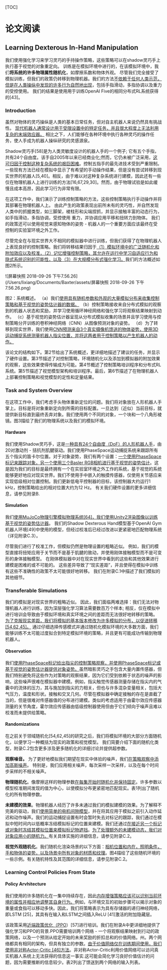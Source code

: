 [TOC]

# 论文阅读

## Learning Dexterous In-Hand Manipulation

我们使用强化学习来学习灵巧的手持操作策略，这些策略可以在shadow灵巧手上执行基于视觉的对象重定向。 训练是在模拟环境中进行的，在该模拟环境中，我们**将系统的许多物理属性随机化**，如摩擦系数和物体外观。 尽管我们完全接受了模拟训练，但我们的政策仍转移到物理机器。我们的方法<u>不依赖于任何人类示范，但是在人类操纵中发现的许多行为自然地出现</u>，包括手指滑动，多指协调以及重力的受控使用。 我们的结果是使用用于训练OpenAI Five的相同分布式RL系统获得的[43]。

### Introduction

虽然对物体的灵巧操纵是人类的基本日常任务，但对自主机器人来说仍然具有挑战性。 <u>现代机器人通常设计用于受限设置中的特定任务，并且很大程度上无法利用复杂的末端效应器。</u> 相比之下，人们能够在各种环境中执行各种灵巧的操作任务，使人手成为机器人操纵研究的灵感源泉。

Shadow灵巧手[58]是为人类灵敏度设计的机器人手的一个例子; 它有五个手指，共有24个自由度。该手自2005年以来已经商业化;然而，它仍未被广泛采用，<u>这可归因于控制这种复杂系统的艰巨困难</u>。控制五指手的最先进技术受到严重限制。一些现有方法已经在模拟中显示了有希望的手动操作结果，但是没有尝试转移到现实世界的机器人[5,40]。相反，由于难以对这种复杂系统进行建模，因此还有一些仅在物理机器人上进行训练的方法[16,67,29,30]。然而，由于物理试验是如此缓慢且成本高昂，因此学习行为非常有限。

在这项工作中，我们演示了训练控制策略的方法，这些控制策略执行手动操作并将其部署在物理机器人上。 由此产生的政策表现出前所未有的灵巧性，并自然发现人类中的抓握类型，如三脚架，棱柱形和尖端捏抓，并显示接触丰富的动态行为，如手指滑动，多指协调，受控使用 重力，并协调应用平移和扭转力到物体。 我们的政策还可以使用视觉来感知物体的姿势 - 机器人的一个重要方面应该最终在受控制的实验室环境之外工作。

尽管完全在与现实世界大不相同的模拟器中进行训练，但我们获得了在物理机器人上表现良好的控制策略。我们将转移结果归因于<u>（1）模拟环境中的广泛随机化和附加效应以及校准，（2）记忆增强控制策略，其允许在运行中学习自适应行为和隐式系统识别的可能性，以及（3）在大规模分布式强化学习。</u>我们的方法概述如图2所示。

![屏幕快照 2018-09-26 下午7.56.26](/Users/lixiang/Documents/Baxter/assets/屏幕快照 2018-09-26 下午7.56.26.png)

图2：系统概述。 （a）我们<u>使用具有随机参数和外观的大量模拟分布来收集控制策略和基于视觉的姿势估计器的数据。</u> （b）控制策略接收来自分布式模拟的观察到的机器人状态和奖励，并学习使用循环神经网络和强化学习将观察结果映射到动作。 （c）基于视觉的姿势估计器呈现从分布式模拟收集的场景并且学习使用与控制策略分开训练的卷积神经网络（CNN）从图像预测对象的姿势。 （d）为了转移到现实世界，我们使用<u>CNN预测来自3个真实摄像机馈送的物体姿势，使用3D运动捕捉系统测量机器人指尖位置，并将这两者用于控制策略以产生机器人的动作。</u>

该论文的结构如下。第2节给出了系统概述，更详细地描述了建议的任务，并显示了硬件设置。第3节描述了对控制策略，环境随机化以及添加到模拟器的附加效果的观察，这些效果使得传输成为可能。第4节概述了控制策略培训程序和分布式RL系统。第5节描述了视觉模型架构和培训程序。最后，第6节描述了在物理机器人上部署控制策略和视觉模型的定性和定量结果。

### Task and System Overview

在这项工作中，我们考虑手头物体重新定位的问题。我们将对象放在人形机器人手掌上。目标是将对象重新定向到所需的目标配置。一旦达到（近似）当前目标，就提供新目标直到最终丢弃对象。我们使用两个不同的对象，一个块和一个八角形棱镜。图3描绘了我们的物理系统以及我们的模拟环境。
#### Hardware
我们使用Shadow灵巧手，这是<u>一种具有24个自由度（DoF）的人形机器人手</u>，由20对激动剂 - 拮抗剂肌腱驱动。我们使用PhaseSpace运动捕捉系统来跟踪所有五个指尖的笛卡尔位置。对于对象姿势，我们有两个设置：<u>一个使用PhaseSpace标记来跟踪对象，另一个使用三个Basler RGB相机进行基于视觉的姿势估计</u>。这是因为我们的目标是最终拥有一个在实验室环境之外工作的系统，基于视觉的系统能够更好地应对现实世界。我们不使用手中嵌入的触摸传感器，仅使用关节感应来实现低级相对位置控制。我们更新低电平控制器的目标，该控制器大约运行1 kHz，控制策略给出的相对位置大约为12 Hz。
有关我们硬件设置的更多详细信息，请参见附录B.

#### Simulation

我们<u>使用MuJoCo物理引擎模拟物理系统[64]，我们使用Unity2渲染图像以训练基于视觉的姿势估计器</u>。 我们的Shadow Dexterous Hand模型基于OpenAI Gym机器人环境[49]中使用的模型，但经过校准后已经过改进以更紧密地匹配物理系统（详见附录C.3）。

尽管我们进行了校准工作，但模拟仍然是物理设置的粗略近似。 例如，我们的模型直接将扭矩应用于关节而不是基于肌腱的致动，并使用刚体接触模型而不是可变形的身体接触模型。 在刚体模拟器中对在现实世界中看到的这些和其他效果进行建模是困难的或不可能的。 这些差异导致了“现实差距”，并且使得在模拟中训练有这些不准确性的政策不太可能很好地转移。
我们在附录C.1中描述了我们模拟的其他细节。

### Transferable Simulations

我们的模拟是对现实世界的粗略近似。 因此，我们面临两难选择：我们无法对物理机器人进行训练，因为深层强化学习算法需要数百万个样本; 相反，仅在模拟中进行培训会导致由于模拟环境和真实环境之间的差距而无法很好地转移的策略。 <u>为了克服现实差距，我们将模拟的基本版本修改为许多模拟的分布，以促进转移[54,62,45]。</u> 通过仔细选择传感模式并通过随机化模拟环境的大多数方面，我们能够训练不太可能过度拟合到特定模拟环境的策略，并且更有可能成功传输到物理机器人。

#### Observation

我们<u>使用PhaseSpace标记给出指尖的控制策略观察，并使用PhaseSpace标记或基于视觉的姿势估计器提供对象姿势。</u>虽然暗影灵巧之手包含大量内置传感器，但我们特别避免将这些作为对策略的观察结果，因为它们受到依赖于状态的噪声的影响，这些噪声很难在模拟器中建模。例如，指尖触觉传感器测量存储在指尖内的气囊中的流体的压力，其与施加到指尖的力相关，但也与许多混杂变量相关，包括大气压力，温度和形状。接触和交叉几何。尽管在模拟器中确定接触的存在是直截了当的，但是很难对传感器值的分布进行建模。类似的考虑适用于由霍尔效应传感器测量的关节角度，霍尔效应传感器由低级控制器使用但由于它们倾向于噪声且难以校准而未提供给策略。

#### Randomizations

在之前关于领域随机化[54,62,45]的研究之后，我们将模拟环境的大部分方面随机化，以便学习一种概括为现实的政策和视觉模型。 我们简要介绍下面的随机化类型，附录C.2包含更多涉及更多随机化的详细讨论并提供超参数。

**观察噪音。** 为了更好地模拟我们期望在现实中体验的噪声，我们<u>在策略观察中添加高斯噪声</u>。 特别是，我们应用相关噪声，每次采样一次采样，以及在每个时间步采样的不相关噪声。

**物理随机化**。像摩擦这样的物理参数<u>在每集开始时随机化并保持固定</u>。许多参数以模型校准期间发现的值为中心，以使模拟分布更紧密地匹配现实。表1列出了随机化的所有物理参数。

**未建模的效果**。物理机器人经历了许多未通过我们的模拟建模的效果。为了解释不完美的驱动，我们<u>使用简单的电机间隙模型</u>，并在将其应用于模拟之前引入动作延迟和动作噪声。我们的运动捕捉设置有时会暂时失去对标记的跟踪，我们通过在模拟中短时间内以低概率冻结模拟标记的位置来建模。我们还通过<u>在接近另一个标记或对象时冻结其模拟位置来模拟标记物遮挡</u>。<u>为了处理额外的未建模动态，我们对对象应用小的随机力。</u>有关具体实施的详细信息，请参见附录C.2。

**视觉外观随机化**。我们随机化渲染场景的以下方面：<u>相机位置和内在，照明条件，手和物体的姿势，以及场景中所有对象的材质和纹理</u>。图4描绘了这些随机环境的一些示例。有关随机特性及其范围的详细信息，请参见附录C.2。

### Learning Control Policies From State

#### Policy Arvhitecture

我们使用的许多随机化在一集中持续存在，因此<u>内存增强策略应该可以识别当前环境的属性并相应地调整其自身行为。</u>例如，与环境交互的初始步骤可以揭示对象的重量或食指可以移动多快。因此，我们将策略表示为具有存储器的递归神经网络，即LSTM [25]，其具有在输入和LSTM之间插入ReLU [41]激活的附加隐藏层。

该政策采用<u>近端政策优化（PPO</u>）[57]进行培训。我们在附录A中更详细地提供了强化学习和PPO的背景.PPO需要培训两个网络 - 一个将观察结果映射到行动的政策网络，以及一个预测从给定开始的未来奖励的折扣总和的价值网络。州。两个网络都具有相同的架构，但具有独立的参数。<u>由于价值网络仅在训练期间使用，我们使用非对称Actor-Critic [46]方法</u>。非对称Actor-Critic利用价值网络可以访问真实机器人系统上无法获得的信息这一事实.这可能会简化学习良好价值估计的问题，因为需要推断的信息较少。表2列出了馈送到两个网络的输入列表。
